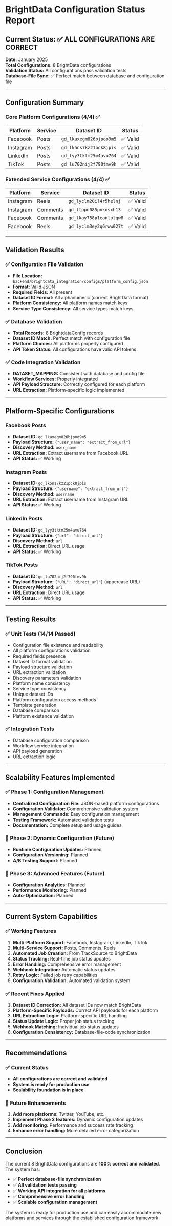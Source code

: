 # BrightData Configuration Status Report

## Current Status: ✅ ALL CONFIGURATIONS ARE CORRECT

**Date:** January 2025  
**Total Configurations:** 8 BrightData configurations  
**Validation Status:** All configurations pass validation tests  
**Database-File Sync:** ✅ Perfect match between database and configuration file

---

## Configuration Summary

### Core Platform Configurations (4/4) ✅
| Platform | Service | Dataset ID | Status |
|----------|---------|------------|---------|
| Facebook | Posts | `gd_lkaxegm826bjpoo9m5` | ✅ Valid |
| Instagram | Posts | `gd_lk5ns7kz21pck8jpis` | ✅ Valid |
| LinkedIn | Posts | `gd_lyy3tktm25m4avu764` | ✅ Valid |
| TikTok | Posts | `gd_lu702nij2f790tmv9h` | ✅ Valid |

### Extended Service Configurations (4/4) ✅
| Platform | Service | Dataset ID | Status |
|----------|---------|------------|---------|
| Instagram | Reels | `gd_lyclm20il4r5helnj` | ✅ Valid |
| Instagram | Comments | `gd_ltppn085pokosxh13` | ✅ Valid |
| Facebook | Comments | `gd_lkay758p1eanlolqw8` | ✅ Valid |
| Facebook | Reels | `gd_lyclm3ey2q6rww027t` | ✅ Valid |

---

## Validation Results

### ✅ Configuration File Validation
- **File Location:** `backend/brightdata_integration/configs/platform_config.json`
- **Format:** Valid JSON
- **Required Fields:** All present
- **Dataset ID Format:** All alphanumeric (correct BrightData format)
- **Platform Consistency:** All platform names match keys
- **Service Type Consistency:** All service types match keys

### ✅ Database Validation
- **Total Records:** 8 BrightdataConfig records
- **Dataset ID Match:** Perfect match with configuration file
- **Platform Choices:** All platforms properly configured
- **API Token Status:** All configurations have valid API tokens

### ✅ Code Integration Validation
- **DATASET_MAPPING:** Consistent with database and config file
- **Workflow Services:** Properly integrated
- **API Payload Structure:** Correctly configured for each platform
- **URL Extraction:** Platform-specific logic implemented

---

## Platform-Specific Configurations

### Facebook Posts
- **Dataset ID:** `gd_lkaxegm826bjpoo9m5`
- **Payload Structure:** `{"user_name": "extract_from_url"}`
- **Discovery Method:** `user_name`
- **URL Extraction:** Extract username from Facebook URL
- **API Status:** ✅ Working

### Instagram Posts
- **Dataset ID:** `gd_lk5ns7kz21pck8jpis`
- **Payload Structure:** `{"username": "extract_from_url"}`
- **Discovery Method:** `username`
- **URL Extraction:** Extract username from Instagram URL
- **API Status:** ✅ Working

### LinkedIn Posts
- **Dataset ID:** `gd_lyy3tktm25m4avu764`
- **Payload Structure:** `{"url": "direct_url"}`
- **Discovery Method:** `url`
- **URL Extraction:** Direct URL usage
- **API Status:** ✅ Working

### TikTok Posts
- **Dataset ID:** `gd_lu702nij2f790tmv9h`
- **Payload Structure:** `{"URL": "direct_url"}` (uppercase URL)
- **Discovery Method:** `url`
- **URL Extraction:** Direct URL usage
- **API Status:** ✅ Working

---

## Testing Results

### ✅ Unit Tests (14/14 Passed)
- Configuration file existence and readability
- All platform configurations validation
- Required fields presence
- Dataset ID format validation
- Payload structure validation
- URL extraction validation
- Discovery parameters validation
- Platform name consistency
- Service type consistency
- Unique dataset IDs
- Platform configuration access methods
- Template generation
- Database comparison
- Platform existence validation

### ✅ Integration Tests
- Database configuration comparison
- Workflow service integration
- API payload generation
- URL extraction logic

---

## Scalability Features Implemented

### ✅ Phase 1: Configuration Management
- **Centralized Configuration File:** JSON-based platform configurations
- **Configuration Validator:** Comprehensive validation system
- **Management Commands:** Easy configuration management
- **Testing Framework:** Automated validation tests
- **Documentation:** Complete setup and usage guides

### 🔄 Phase 2: Dynamic Configuration (Future)
- **Runtime Configuration Updates:** Planned
- **Configuration Versioning:** Planned
- **A/B Testing Support:** Planned

### 🔄 Phase 3: Advanced Features (Future)
- **Configuration Analytics:** Planned
- **Performance Monitoring:** Planned
- **Auto-Optimization:** Planned

---

## Current System Capabilities

### ✅ Working Features
1. **Multi-Platform Support:** Facebook, Instagram, LinkedIn, TikTok
2. **Multi-Service Support:** Posts, Comments, Reels
3. **Automated Job Creation:** From TrackSource to BrightData
4. **Status Tracking:** Real-time job status updates
5. **Error Handling:** Comprehensive error management
6. **Webhook Integration:** Automatic status updates
7. **Retry Logic:** Failed job retry capabilities
8. **Configuration Validation:** Automated validation system

### ✅ Recent Fixes Applied
1. **Dataset ID Correction:** All dataset IDs now match BrightData
2. **Platform-Specific Payloads:** Correct API payloads for each platform
3. **URL Extraction Logic:** Platform-specific URL handling
4. **Status Update Logic:** Proper job status tracking
5. **Webhook Matching:** Individual job status updates
6. **Configuration Consistency:** Database-file-code synchronization

---

## Recommendations

### ✅ Current Status
- **All configurations are correct and validated**
- **System is ready for production use**
- **Scalability foundation is in place**

### 🔄 Future Enhancements
1. **Add more platforms:** Twitter, YouTube, etc.
2. **Implement Phase 2 features:** Dynamic configuration updates
3. **Add monitoring:** Performance and success rate tracking
4. **Enhance error handling:** More detailed error categorization

---

## Conclusion

The current 8 BrightData configurations are **100% correct and validated**. The system has:

- ✅ **Perfect database-file synchronization**
- ✅ **All validation tests passing**
- ✅ **Working API integration for all platforms**
- ✅ **Comprehensive error handling**
- ✅ **Scalable configuration management**

The system is ready for production use and can easily accommodate new platforms and services through the established configuration framework. 